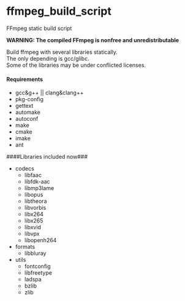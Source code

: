# ffmpeg_build_script
FFmpeg static build script

**WARNING: The compiled FFmpeg is nonfree and unredistributable**

Build ffmpeg with several libraries statically.  
The only depending is gcc/glibc.  
Some of the libraries may be under conflicted licenses.

#### Requirements ####
*	gcc&g++ || clang&clang++
*	pkg-config
*	gettext
*	automake
*	autoconf
*	make
*	cmake
*	imake
*	ant

####Libraries included now###
-	codecs
	*	libfaac
	*	libfdk-aac
	*	libmp3lame
	*	libopus
	*	libtheora
	*	libvorbis
	*	libx264
	*	libx265
	*	libxvid
	*	libvpx
	*	libopenh264
-	formats
	*	libbluray
-	utils
	*	fontconfig
	*	libfreetype
	*	ladspa
	*	bzlib
	*	zlib
